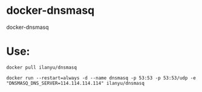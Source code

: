 # docker-dnsmasq
docker-dnsmasq

# Use:

	docker pull ilanyu/dnsmasq

	docker run --restart=always -d --name dnsmasq -p 53:53 -p 53:53/udp -e "DNSMASQ_DNS_SERVER=114.114.114.114" ilanyu/dnsmasq

